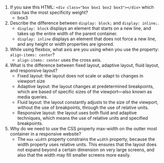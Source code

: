 1. If you saw this HTML: `<div class="box box1 box2 box3"></div>` which class has the most specificity weight?
   - box3
2. Describe the difference between `display: block;` and `display: inline;`.
   - `display: block` displays an element that starts on a new line, and takes up the entire width of the parent container.
   - `display: inline` displays an element that does not force a new line, and any height or width properties are ignored.
3. While using flexbox, what axis are you using when you use the property: `align-items: center`?
   - `align-items: center` uses the cross axis.
4. What is the difference between fixed layout, adaptive layout, fluid layout, and responsive layout?
   - Fixed layout: the layout does not scale or adapt to changes in viewport size
   - Adaptive layout: the layout changes at predetermined breakpoints, which are based of specific sizes of the viewport—also known as media queries. 
   - Fluid layout: the layout constantly adjusts to the size of the viewport, without the use of breakpoints, through the use of relative units.
   - Responsive layout: the layout uses both fluid and adaptive techniques, which means the use of relative units and specified breakpoints.
5. Why do we need to use the CSS property max-width on the outter most container in a responsive website?
   - The `max-width` property constrains the `width` property, because the width property uses relative units. This ensures that the layout does not expand beyond a certain dimension on very large screens, and also that the width may fill smaller screens more easily.